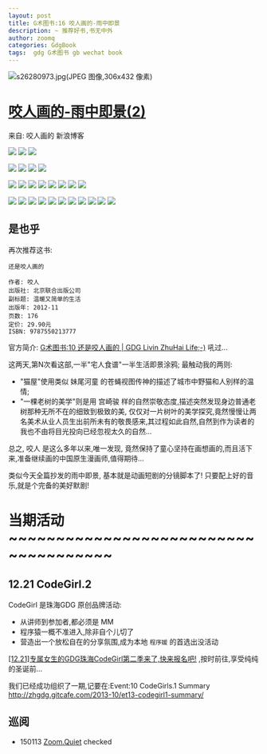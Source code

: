 ```yaml
---
layout: post
title: G术图书:16 咬人画的-雨中即景
description: ~ 推荐好书,书无中外
author: zoomq
categories: GdgBook
tags:  gdg G术图书 gb wechat book
---
```



![s26280973.jpg(JPEG 图像,306x432 像素)](http://img3.douban.com/lpic/s26280973.jpg)

# [咬人画的-雨中即景(2)](http://blog.sina.com.cn/s/blog_4c686e930101anqm.html)

来自: 咬人画的 新浪博客

![](http://zoomq.qiniudn.com/ZHGDG/stuff/001oKLZxgy6DE3HL28d5d&690.jpg)
![](http://zoomq.qiniudn.com/ZHGDG/stuff/001oKLZxgy6DE3HRVHh87&690.jpg) 
![](http://zoomq.qiniudn.com/ZHGDG/stuff/001oKLZxgy6DE3I01ACc2&690.jpg) 

<!--more-->

![](http://zoomq.qiniudn.com/ZHGDG/stuff/001oKLZxgy6DE3I6Xoi7e&690.jpg) 
![](http://zoomq.qiniudn.com/ZHGDG/stuff/001oKLZxgy6DE3IEsF604&690.jpg) 
![](http://zoomq.qiniudn.com/ZHGDG/stuff/001oKLZxgy6DE3RPh8i1e&690.jpg) 
![](http://zoomq.qiniudn.com/ZHGDG/stuff/001oKLZxgy6DE3WpYowd8&690.jpg) 

![](http://zoomq.qiniudn.com/ZHGDG/stuff/001oKLZxgy6DE3JBXxFdb&690.jpg) 
![](http://zoomq.qiniudn.com/ZHGDG/stuff/001oKLZxgy6DE3JGSkm66&690.jpg) 
![](http://zoomq.qiniudn.com/ZHGDG/stuff/001oKLZxgy6DE3JLqHQ7e&690.jpg) 
![](http://zoomq.qiniudn.com/ZHGDG/stuff/001oKLZxgy6DE3JPIda38&690.jpg) 
![](http://zoomq.qiniudn.com/ZHGDG/stuff/001oKLZxgy6DE3JTTt21c&690.jpg) 
![](http://zoomq.qiniudn.com/ZHGDG/stuff/001oKLZxgy6DE3JYE7v81&690.jpg) 
![](http://zoomq.qiniudn.com/ZHGDG/stuff/001oKLZxgy6DE3K3fT87e&690.jpg) 
![](http://zoomq.qiniudn.com/ZHGDG/stuff/001oKLZxgy6DE3K7pBN53&690.jpg) 

![](http://zoomq.qiniudn.com/ZHGDG/stuff/001oKLZxgy6DE3Z7x1882&690.jpg) 
![](http://zoomq.qiniudn.com/ZHGDG/stuff/001oKLZxgy6DE3Zenm535&690.jpg) 
![](http://zoomq.qiniudn.com/ZHGDG/stuff/001oKLZxgy6DE3ZlkxOc8&690.jpg) 
![](http://zoomq.qiniudn.com/ZHGDG/stuff/001oKLZxgy6DE3Zy8cifa&690.jpg) 
![](http://zoomq.qiniudn.com/ZHGDG/stuff/001oKLZxgy6DE3ZEIDGfc&690.jpg) 
![](http://zoomq.qiniudn.com/ZHGDG/stuff/001oKLZxgy6DE3ZQpcSd2&690.jpg) 
![](http://zoomq.qiniudn.com/ZHGDG/stuff/001oKLZxgy6DE3ZVhhzad&690.jpg) 
![](http://zoomq.qiniudn.com/ZHGDG/stuff/001oKLZxgy6DE400aJT45&690.jpg) 
![](http://zoomq.qiniudn.com/ZHGDG/stuff/001oKLZxgy6DE404QX701&690.jpg) 
![](http://zoomq.qiniudn.com/ZHGDG/stuff/001oKLZxgy6DE40aqPr8d&690.jpg) 
![](http://zoomq.qiniudn.com/ZHGDG/stuff/001oKLZxgy6DE40ejmo48&690.jpg) 




## 是也乎
再次推荐这书:

`还是咬人画的`

    作者: 咬人
    出版社: 北京联合出版公司
    副标题: 温暖又简单的生活
    出版年: 2012-11
    页数: 176
    定价: 29.90元
    ISBN: 9787550213777

官方简介:
[G术图书:10 还是咬人画的 | GDG Livin ZhuHai Life;-)](http://zhgdg.gitcafe.com/2013-11/gb10-bite_again/)
吼过...

这两天,第N次看这部,一半"宅人食谱"一半生活即景涂鸦;
最触动我的两则:

- "猫屋"使用类似 妹尾河童 的苍蝇视图传神的描述了城市中野猫和人别样的温情;
- "一棵老树的美学"则是用 宫崎骏 样的自然崇敬态度,描述突然发现身边普通老树那种无所不在的细致到极致的美, 仅仅对一片树叶的美学探究,竟然慢慢让两名美术从业人员生出前所未有的敬畏感来,其过程如此自然,自然到作为读者的我也不由将目光投向已经忽视太久的自然...

总之, 咬人 
是这么多年以来,唯一发现,
竟然保持了童心坚持在画想画的,而且活下来,准备继续画的中国原生漫画师,值得期待...

类似今天全篇抄发的雨中即景, 基本就是动画短剧的分镜脚本了!
只要配上好的音乐,就是个完备的美好默剧!





# 当期活动 ~~~~~~~~~~~~~~~~~~~~~~~~~~~~~~~~~~~~~

## 12.21 CodeGirl.2

CodeGirl 是珠海GDG 原创品牌活动:

- 从讲师到参加者,都必须是 MM
- 程序猿一概不准进入,除非自个儿切了
- 营造出一个放松自在的分享氛围,成为本地 `程序媛` 的首选出没活动

[[12.21]专属女生的GDG珠海CodeGirl第二季来了,快来报名吧!](http://www.chinagdg.com/thread-3367-1-1.html)
,按时前往,享受纯纯的圣诞前...

我们已经成功组织了一期,记要在:Event:10 CodeGirls.1 Summary
      http://zhgdg.gitcafe.com/2013-10/et13-codegirl1-summary/






## 巡阅
- 150113 [Zoom.Quiet](http://zoomquiet.io/) checked



